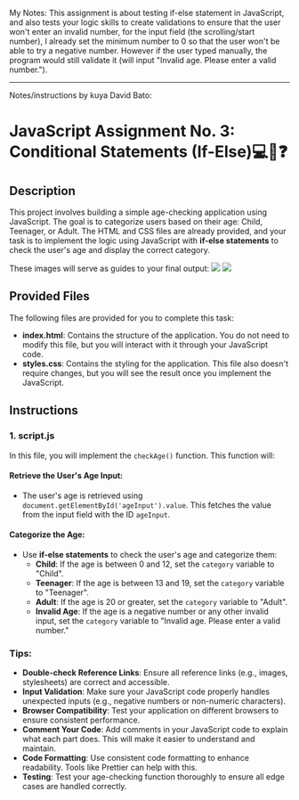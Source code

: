My Notes:
This assignment is about testing if-else statement in JavaScript, and also tests your logic skills to create validations to ensure that the user won't enter an invalid number, for the input field (the scrolling/start number), I already set the minimum number to 0 so that the user won't be able to try a negative number. However if the user typed manually, the program would still validate it (will input "Invalid age. Please enter a valid number.").

---

Notes/instructions by kuya David Bato:
# JavaScript Assignment No. 3: Conditional Statements (If-Else)💻🔄❓

## Description
This project involves building a simple age-checking application using JavaScript. The goal is to categorize users based on their age: Child, Teenager, or Adult. The HTML and CSS files are already provided, and your task is to implement the logic using JavaScript with **if-else statements** to check the user's age and display the correct category. 

These images will serve as guides to your final output:
![](https://i.imgur.com/yAy7NFE.png)
![](https://i.imgur.com/CajHeH5.png)

## Provided Files
The following files are provided for you to complete this task:

- **index.html**: Contains the structure of the application. You do not need to modify this file, but you will interact with it through your JavaScript code.
- **styles.css**: Contains the styling for the application. This file also doesn't require changes, but you will see the result once you implement the JavaScript.

## Instructions

### 1. **script.js**

In this file, you will implement the `checkAge()` function. This function will:

#### Retrieve the User's Age Input:
- The user's age is retrieved using `document.getElementById('ageInput').value`. This fetches the value from the input field with the ID `ageInput`. 

#### Categorize the Age:
- Use **if-else statements** to check the user's age and categorize them:
    - **Child**: If the age is between 0 and 12, set the `category` variable to "Child".
    - **Teenager**: If the age is between 13 and 19, set the `category` variable to "Teenager".
    - **Adult**: If the age is 20 or greater, set the `category` variable to "Adult".
    - **Invalid Age**: If the age is a negative number or any other invalid input, set the `category` variable to "Invalid age. Please enter a valid number."

### Tips: 
- **Double-check Reference Links**: Ensure all reference links (e.g., images, stylesheets) are correct and accessible. 
- **Input Validation**: Make sure your JavaScript code properly handles unexpected inputs (e.g., negative numbers or non-numeric characters). 
- **Browser Compatibility**: Test your application on different browsers to ensure consistent performance. 
- **Comment Your Code**: Add comments in your JavaScript code to explain what each part does. This will make it easier to understand and maintain. 
- **Code Formatting**: Use consistent code formatting to enhance readability. Tools like Prettier can help with this.
- **Testing**: Test your age-checking function thoroughly to ensure all edge cases are handled correctly.
